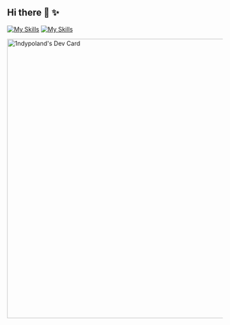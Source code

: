 ## Hi there 👋 ✨

<!--
**1ndypoland/1ndypoland** is a ✨ _special_ ✨ repository because its `README.md` (this file) appears on your GitHub profile.

Here are some ideas to get you started:

- 🔭 I’m currently working on ...
- 🌱 I’m currently learning ...
- 👯 I’m looking to collaborate on ...
- 🤔 I’m looking for help with ...
- 💬 Ask me about ...
- 📫 How to reach me: ...
- 😄 Pronouns: ...
- ⚡ Fun fact: ...
-->


[![My Skills](https://skillicons.dev/icons?i=js,ts,nextjs,react,tailwind,muip&theme=light)](https://skillicons.dev#gh-dark-mode-only)
[![My Skills](https://skillicons.dev/icons?i=js,ts,nextjs,react,tailwind,mui&theme=dark)](https://skillicons.dev#gh-light-mode-only)

<a href="https://app.daily.dev/1ndypoland2"><img src="https://api.daily.dev/devcards/v2/Z36qaBGUl5vUQqVTt6x2F.png?type=wide&r=mx2" width="652" alt="1ndypoland's Dev Card"/></a>
